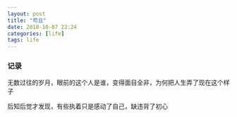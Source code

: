 ```yaml
---
layout: post
title: "苟且"
date: 2018-10-07 22:24
categories: [life]
tags: life
---
```


### 记录

无数过往的岁月，眼前的这个人是谁，变得面目全非，为何把人生弄了现在这个样子

后知后觉才发现，有些执着只是感动了自己，缺违背了初心